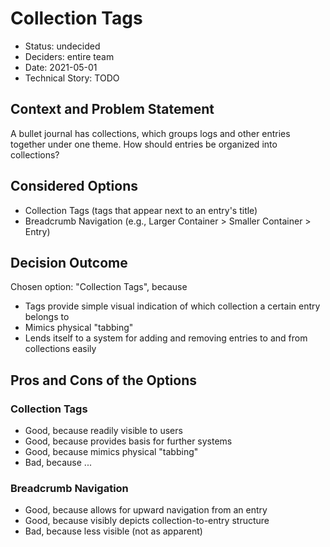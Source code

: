 # Collection Tags

* Status: undecided
* Deciders: entire team
* Date: 2021-05-01
* Technical Story: TODO

## Context and Problem Statement

A bullet journal has collections, which groups logs and other entries together under one theme.
How should entries be organized into collections?

## Considered Options

* Collection Tags (tags that appear next to an entry's title)
* Breadcrumb Navigation (e.g., Larger Container > Smaller Container > Entry)

## Decision Outcome
Chosen option: "Collection Tags", because

* Tags provide simple visual indication of which collection a certain entry belongs to
* Mimics physical "tabbing"
* Lends itself to a system for adding and removing entries to and from collections easily 
  
## Pros and Cons of the Options 

### Collection Tags
* Good, because readily visible to users
* Good, because provides basis for further systems
* Good, because mimics physical "tabbing"
* Bad, because ...

### Breadcrumb Navigation
* Good, because allows for upward navigation from an entry
* Good, because visibly depicts collection-to-entry structure 
* Bad, because less visible (not as apparent)
